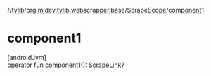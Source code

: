 //[tvlib](../../../index.md)/[org.mjdev.tvlib.webscrapper.base](../index.md)/[ScrapeScope](index.md)/[component1](component1.md)

# component1

[androidJvm]\
operator fun [component1](component1.md)(): [ScrapeLink](../-scrape-link/index.md)?
